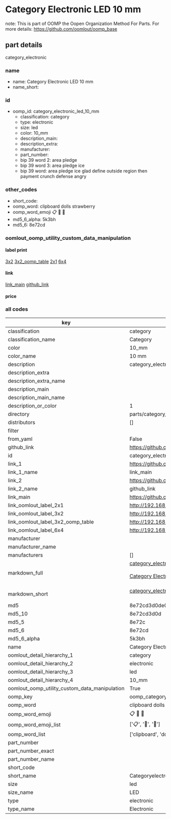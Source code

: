 # Category Electronic LED 10 mm  

note: This is part of OOMP the Oopen Organization Method For Parts. For more details: https://github.com/oomlout/oomp_base

##  part details



category_electronic

### name
* name: Category Electronic LED 10 mm
* name_short: 
### id
* oomp_id: category_electronic_led_10_mm
  * classification: category
  * type: electronic
  * size: led
  * color: 10_mm
  * description_main: 
  * description_extra: 
  * manufacturer: 
  * part_number: 
  * bip 39 word 2: area pledge
  * bip 39 word 3: area pledge ice
  * bip 39 word: area pledge ice glad define outside region then payment crunch defense angry

### other_codes
* short_code: 
* oomp_word: clipboard dolls strawberry
* oomp_word_emoji :clipboard: :dolls: :strawberry:
* md5_6_alpha: 5k3bh
* md5_6: 8e72cd






### oomlout_oomp_utility_custom_data_manipulation
#### label print
[3x2](http://192.168.1.245:1112/?label=oomp%205k3bh)
[3x2_oomp_table](http://192.168.1.107:1112/?label=oomp%205k3bh)
[2x1](http://192.168.1.242:1112/?label=oomp%205k3bh)
[6x4](http://192.168.1.55:1112/?label=oomp%205k3bh)    

#### link

[link_main](https://github.com/oomlout/oomlout_oomp_current_version_messy/tree/main/parts/category_electronic_led_10_mm) [github_link](https://github.com/oomlout/oomlout_oomp_part_src/tree/main/parts/category_electronic_led_10_mm)                             

#### price







### all codes 
| key | value |  
| --- | --- |  
| classification | category |  
| classification_name | Category |  
| color | 10_mm |  
| color_name | 10 mm |  
| description | category_electronic |  
| description_extra |  |  
| description_extra_name |  |  
| description_main |  |  
| description_main_name |  |  
| description_or_color | 1  |  
| directory | parts/category_electronic_led_10_mm |  
| distributors | [] |  
| filter |  |  
| from_yaml | False |  
| github_link | https://github.com/oomlout/oomlout_oomp_part_src/tree/main/parts/category_electronic_led_10_mm |  
| id | category_electronic_led_10_mm |  
| link_1 | https://github.com/oomlout/oomlout_oomp_current_version_messy/tree/main/parts/category_electronic_led_10_mm |  
| link_1_name | link_main |  
| link_2 | https://github.com/oomlout/oomlout_oomp_part_src/tree/main/parts/category_electronic_led_10_mm |  
| link_2_name | github_link |  
| link_main | https://github.com/oomlout/oomlout_oomp_current_version_messy/tree/main/parts/category_electronic_led_10_mm |  
| link_oomlout_label_2x1 | http://192.168.1.242:1112/?label=oomp%205k3bh |  
| link_oomlout_label_3x2 | http://192.168.1.245:1112/?label=oomp%205k3bh |  
| link_oomlout_label_3x2_oomp_table | http://192.168.1.107:1112/?label=oomp%205k3bh |  
| link_oomlout_label_6x4 | http://192.168.1.55:1112/?label=oomp%205k3bh |  
| manufacturer |  |  
| manufacturer_name |  |  
| manufacturers | [] |  
| markdown_full | [category_electronic_led_10_mm](https://github.com/oomlout/oomlout_oomp_current_version_messy/tree/main/parts/category_electronic_led_10_mm)<br>[](https://github.com/oomlout/oomlout_oomp_current_version_messy/tree/main/parts/category_electronic_led_10_mm)<br>[Category Electronic Led 10 Mm](https://github.com/oomlout/oomlout_oomp_current_version_messy/tree/main/parts/category_electronic_led_10_mm)<br><br> |  
| markdown_short | [category_electronic_led_10_mm](https://github.com/oomlout/oomlout_oomp_current_version_messy/tree/main/parts/category_electronic_led_10_mm)<br><br> |  
| md5 | 8e72cd3d0de03692761cc628e069a05a |  
| md5_10 | 8e72cd3d0d |  
| md5_5 | 8e72c |  
| md5_6 | 8e72cd |  
| md5_6_alpha | 5k3bh |  
| name | Category Electronic LED 10 mm |  
| oomlout_detail_hierarchy_1 | category |  
| oomlout_detail_hierarchy_2 | electronic |  
| oomlout_detail_hierarchy_3 | led |  
| oomlout_detail_hierarchy_4 | 10_mm |  
| oomlout_oomp_utility_custom_data_manipulation | True |  
| oomp_key | oomp_category_electronic_led_10_mm |  
| oomp_word | clipboard dolls strawberry |  
| oomp_word_emoji | :clipboard: :dolls: :strawberry: |  
| oomp_word_emoji_list | [':clipboard:', ':dolls:', ':strawberry:'] |  
| oomp_word_list | ['clipboard', 'dolls', 'strawberry'] |  
| part_number |  |  
| part_number_exact |  |  
| part_number_name |  |  
| short_code |  |  
| short_name | Categoryelectronic |  
| size | led |  
| size_name | LED |  
| type | electronic |  
| type_name | Electronic |  
